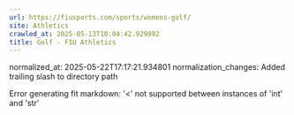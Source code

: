 ```yaml
---
url: https://fiusports.com/sports/womens-golf/
site: Athletics
crawled_at: 2025-05-13T10:04:42.929992
title: Golf - FIU Athletics
---
```

normalized_at: 2025-05-22T17:17:21.934801
normalization_changes: Added trailing slash to directory path

Error generating fit markdown: '<' not supported between instances of 'int' and 'str'